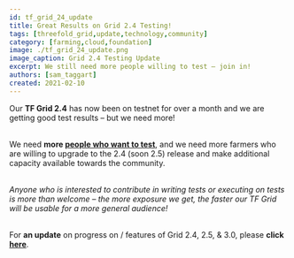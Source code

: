 ```yaml
---
id: tf_grid_24_update
title: Great Results on Grid 2.4 Testing!
tags: [threefold_grid,update,technology,community]
category: [farming,cloud,foundation]
image: ./tf_grid_24_update.png
image_caption: Grid 2.4 Testing Update
excerpt: We still need more people willing to test – join in!
authors: [sam_taggart]
created: 2021-02-10
---
```


Our **TF Grid 2.4** has now been on testnet for over a month and we are getting good test results – but we need more!
<br/>
<br/>

We need **more [people who want to test](https://t.me/joinchat/BwOvOxxgK59GmRoZ2_sM0w)**, and we need more farmers who are willing to upgrade to the 2.4 (soon 2.5) release and make additional capacity available towards the community.
<br/>
<br/>

_Anyone who is interested to contribute in writing tests or executing on tests is more than welcome – the more exposure we get, the faster our TF Grid will be usable for a more general audience!_
<br/>
<br/>

For **an update** on progress on / features of Grid 2.4, 2.5, & 3.0, please **click [here](https://library.threefold.me/info/tfgrid/#/grid242530update)**.
